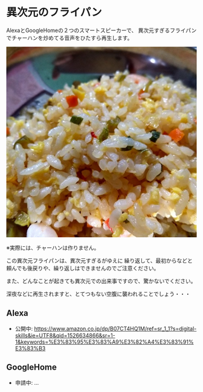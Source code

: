 # 異次元のフライパン

AlexaとGoogleHomeの２つのスマートスピーカーで、
異次元すぎるフライパンでチャーハンを炒めてる音声をひたすら再生します。

![fried_rice](./images/512.jpg)

※実際には、チャーハンは作りません。

この異次元フライパンは、異次元すぎるがゆえに
繰り返して、最初からなどと頼んでも後戻りや、繰り返しはできませんのでご注意ください。

また、どんなことが起きても異次元での出来事ですので、驚かないでください。

深夜などに再生されますと、とてつもない空腹に襲われることでしょう・・・

## Alexa
- 公開中: https://www.amazon.co.jp/dp/B07CT4HQ1M/ref=sr_1_1?s=digital-skills&ie=UTF8&qid=1526634866&sr=1-1&keywords=%E3%83%95%E3%83%A9%E3%82%A4%E3%83%91%E3%83%B3

## GoogleHome
- 申請中: ...

